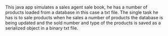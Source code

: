 This java app simulates a sales agent sale book, he has a number of products loaded from a database in this case a txt file.
The single task he has is to sale products when he sales a number of products the database is being updated and the sold number and
type of the products is saved as a serialized object in a binary txt file.

